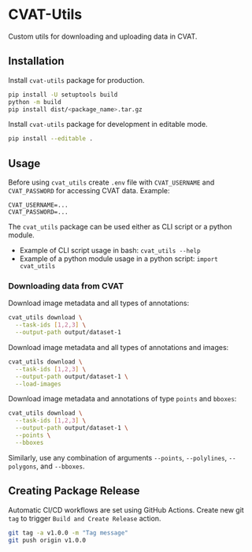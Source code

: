 # CVAT-Utils

Custom utils for downloading and uploading data in CVAT.

## Installation
Install `cvat-utils` package for production.
```bash
pip install -U setuptools build
python -m build
pip install dist/<package_name>.tar.gz
```

Install `cvat-utils` package for development in editable mode.
```bash
pip install --editable .
```

## Usage
Before using `cvat_utils` create `.env` file with `CVAT_USERNAME` and `CVAT_PASSWORD` for accessing CVAT data.
Example:
```
CVAT_USERNAME=...
CVAT_PASSWORD=...
```

The `cvat_utils` package can be used either as CLI script or a python module.
* Example of CLI script usage in bash: `cvat_utils --help`
* Example of a python module usage in a python script: `import cvat_utils`

### Downloading data from CVAT

Download image metadata and all types of annotations:
```bash
cvat_utils download \
  --task-ids [1,2,3] \
  --output-path output/dataset-1
```

Download image metadata and all types of annotations and images:
```bash
cvat_utils download \
  --task-ids [1,2,3] \
  --output-path output/dataset-1 \
  --load-images
```

Download image metadata and annotations of type `points` and `bboxes`:
```bash
cvat_utils download \
  --task-ids [1,2,3] \
  --output-path output/dataset-1 \
  --points \
  --bboxes
```
Similarly, use any combination of arguments `--points`, `--polylines`, `--polygons`, and `--bboxes`.

## Creating Package Release

Automatic CI/CD workflows are set using GitHub Actions.
Create new git `tag` to trigger `Build and Create Release` action.

```bash
git tag -a v1.0.0 -m "Tag message"
git push origin v1.0.0
```
